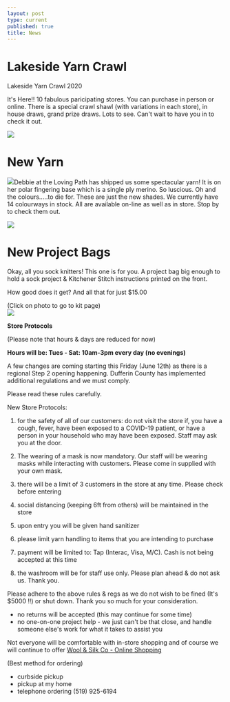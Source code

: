 ```yaml
---
layout: post
type: current
published: true
title: News
---
```

<h1>Lakeside Yarn Crawl</h1>

Lakeside Yarn Crawl 2020

It's Here!! 10 fabulous paricipating stores. You can purchase in person or online. There is a special crawl shawl (with variations in each store), in house draws, grand prize draws. Lots to see. Can't wait to have you in to check it out.

<img src="/img/lakesidecrawl.jpg" />

<h1>New Yarn</h1>

<img src="/img/julylogo.jpg" />Debbie at the Loving Path has shipped us some spectacular yarn!  It is on her polar fingering base which is a single ply merino. So luscious. Oh and the colours.....to die for. These are just the new shades. We currently have 14 colourways in stock. All are available on-line as well as in store. Stop by to check them out.

<img src="/img/julyyarn2.jpg" />

<h1>New Project Bags</h1>

Okay, all you sock knitters! This one is for you. A project bag big enough to hold a sock project & Kitchener Stitch instructions printed on the front.

How good does it get? And all that for just $15.00

(Click on photo to go to kit page)  
<a href="https://woolandsilkco.us11.list-manage.com/track/click?u=b948a6c6bf914edca957eadf1&id=afca57e804&e=5dbcc3b01d"><img src="/img/julybag.jpg" /></a>

<strong>Store Protocols</strong><br />

(Please note that hours & days are reduced for now)

<strong>Hours will be: Tues - Sat:  10am-3pm every day  (no evenings)</strong>

A few changes are coming starting this Friday (June 12th) as there is a regional Step 2 opening happening. Dufferin County has implemented additional regulations and we must comply.

Please read these rules carefully.

New Store Protocols:

1) for the safety of all of our customers: do not visit the store if, you have a cough, fever, have been exposed to a COVID-19 patient, or have a person in your household who may have been exposed. Staff may ask you at the door.

2) The wearing of a mask is now mandatory. Our staff will be wearing masks while interacting with customers. Please come in supplied with your own mask. 

3) there will be a limit of 3 customers in the store at any time. Please check before entering

4) social distancing (keeping 6ft from others) will be maintained in the store

5) upon entry you will be given hand sanitizer

6) please limit yarn handling to items that you are intending to purchase

7) payment will be limited to:  Tap (Interac, Visa, M/C). Cash is not being accepted at this time

8) the washroom will be for staff use only. Please plan ahead & do not ask us. Thank you.

Please adhere to the above rules & regs as we do not wish to be fined (It's $5000 !!) or shut down. Thank you so much for your consideration.

- no returns will be accepted (this may continue for some time)
- no one-on-one project help - we just can't be that close, and handle someone else's work for what it takes to assist you

Not everyone will be comfortable with in-store shopping and of course we will continue to offer <a href="http://woolandsilkcoshop.com/">Wool & Silk Co - Online Shopping</a>

(Best method for ordering)
- curbside pickup
- pickup at my home
- telephone ordering  (519) 925-6194
